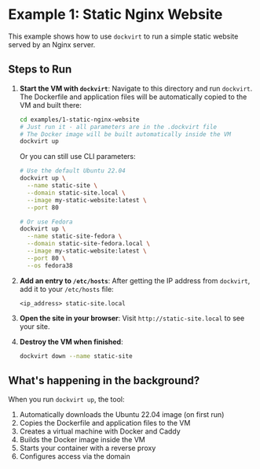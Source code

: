 # Example 1: Static Nginx Website

This example shows how to use `dockvirt` to run a simple static website served by an Nginx server.

## Steps to Run

1.  **Start the VM with `dockvirt`**:
    Navigate to this directory and run `dockvirt`. The Dockerfile and application files will be automatically copied to the VM and built there:

    ```bash
    cd examples/1-static-nginx-website
    # Just run it - all parameters are in the .dockvirt file
    # The Docker image will be built automatically inside the VM
    dockvirt up
    ```

    Or you can still use CLI parameters:
    ```bash
    # Use the default Ubuntu 22.04
    dockvirt up \
      --name static-site \
      --domain static-site.local \
      --image my-static-website:latest \
      --port 80

    # Or use Fedora
    dockvirt up \
      --name static-site-fedora \
      --domain static-site-fedora.local \
      --image my-static-website:latest \
      --port 80 \
      --os fedora38
    ```

2.  **Add an entry to `/etc/hosts`**:
    After getting the IP address from `dockvirt`, add it to your `/etc/hosts` file:
    ```
    <ip_address> static-site.local
    ```

3.  **Open the site in your browser**:
    Visit `http://static-site.local` to see your site.

4.  **Destroy the VM when finished**:
    ```bash
    dockvirt down --name static-site
    ```

## What's happening in the background?

When you run `dockvirt up`, the tool:
1. Automatically downloads the Ubuntu 22.04 image (on first run)
2. Copies the Dockerfile and application files to the VM
3. Creates a virtual machine with Docker and Caddy
4. Builds the Docker image inside the VM
5. Starts your container with a reverse proxy
6. Configures access via the domain
